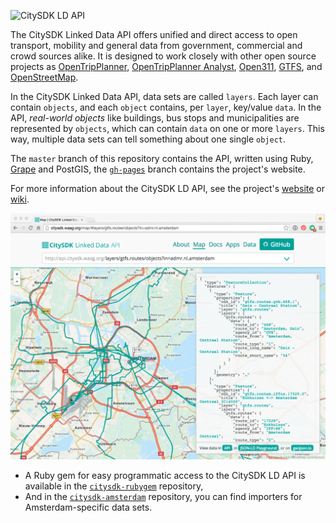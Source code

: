 ![CitySDK LD API](https://cdn.rawgit.com/waagsociety/citysdk-ld/gh-pages/images/logo.svg)

The CitySDK Linked Data API offers unified and direct access to open transport, mobility and general data from government, commercial and crowd sources alike. It is designed to work closely with other open source projects as [OpenTripPlanner](http://www.opentripplanner.org/), [OpenTripPlanner Analyst](http://www.opentripplanner.org/analyst/), [Open311](http://www.open311.org/), [GTFS](https://developers.google.com/transit/gtfs/reference), and [OpenStreetMap](http://www.openstreetmap.org/#map=16/52.3726/4.9002).

In the CitySDK Linked Data API, data sets are called `layers`. Each layer can contain `objects`, and each `object` contains, per `layer`, key/value `data`. In the API, _real-world objects_ like buildings, bus stops and municipalities are represented by `objects`, which can contain `data` on one or more `layers`. This way, multiple data sets can tell something about one single `object`.

The `master` branch of this repository contains the API, written using Ruby, [Grape](https://github.com/intridea/grape) and PostGIS, the [`gh-pages`](../tree/gh-pages) branch contains the project's website.

For more information about the CitySDK LD API, see the project's [website](http://citysdk.waag.org) or [wiki](../../wiki).

[![](website.png)](http://citysdk.waag.org/map/#layers/gtfs.routes/objects?in=admr.nl.amsterdam)

- A Ruby gem for easy programmatic access to the CitySDK LD API is available in the [`citysdk-rubygem`](https://github.com/waagsociety/citysdk-rubygem) repository,
- And in the [`citysdk-amsterdam`](https://github.com/waagsociety/citysdk-amsterdam) repository, you can find importers for Amsterdam-specific data sets.
